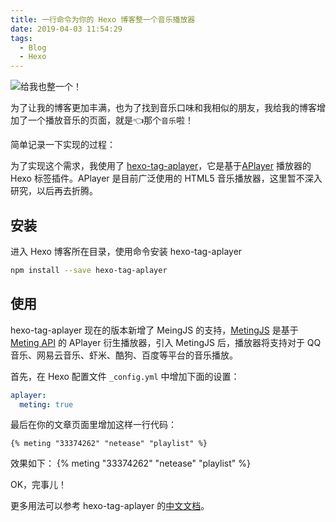 ```yaml
---
title: 一行命令为你的 Hexo 博客整一个音乐播放器
date: 2019-04-03 11:54:29
tags: 
  - Blog
  - Hexo
---
```

![给我也整一个！](https://wx4.sinaimg.cn/large/0068Lfdegy1fzsb3jvxfdj309q09qmzj.jpg)

为了让我的博客更加丰满，也为了找到音乐口味和我相似的朋友，我给我的博客增加了一个播放音乐的页面，就是👈那个`音乐`啦！

简单记录一下实现的过程：

为了实现这个需求，我使用了 [hexo-tag-aplayer](https://github.com/MoePlayer/hexo-tag-aplayer)，它是基于[APlayer](https://github.com/MoePlayer/APlayer) 播放器的 Hexo 标签插件。APlayer 是目前广泛使用的 HTML5 音乐播放器，这里暂不深入研究，以后再去折腾。

<!--more-->

## 安装

进入 Hexo 博客所在目录，使用命令安装 hexo-tag-aplayer

```bash
npm install --save hexo-tag-aplayer
```

## 使用

hexo-tag-aplayer 现在的版本新增了 MeingJS 的支持，[MetingJS](https://github.com/metowolf/MetingJS) 是基于[Meting API](https://github.com/metowolf/Meting) 的 APlayer 衍生播放器，引入 MetingJS 后，播放器将支持对于 QQ音乐、网易云音乐、虾米、酷狗、百度等平台的音乐播放。

首先，在 Hexo 配置文件 `_config.yml` 中增加下面的设置：

```yaml
aplayer:
  meting: true
```

最后在你的文章页面里增加这样一行代码：

```text
{% meting "33374262" "netease" "playlist" %}
```

效果如下：
{% meting "33374262" "netease" "playlist" %}

OK，完事儿！

更多用法可以参考 hexo-tag-aplayer 的[中文文档](https://github.com/MoePlayer/hexo-tag-aplayer/blob/master/docs/README-zh_cn.md)。